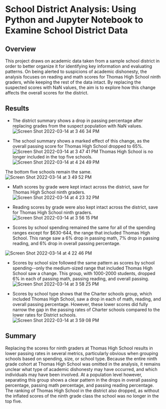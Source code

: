 # School District Analysis: Using Python and Jupyter Notebook to Examine School District Data

## Overview
This project draws on academic data taken from a sample school district in order to better organize it for identifying key information and evaluating patterns. On being alerted to suspicions of academic dishonesty, the analysis focuses on reading and math scores for Thomas High School ninth graders, while keeping the rest of the data intact. By replacing the suspected scores with NaN values, the aim is to explore how this change affects the overall scores for the district.

## Results
* The district summary shows a drop in passing percentage after replacing grades from the suspect population with NaN values.
![Screen Shot 2022-03-14 at 3 46 34 PM](https://user-images.githubusercontent.com/91562577/158249300-2cb5aa05-2be7-44b7-b799-7f9bc54c05ca.png)

* The school summary shows a marked effect of this change, as the overall passing score for Thomas High School dropped to 65%.
![Screen Shot 2022-03-14 at 3 47 41 PM](https://user-images.githubusercontent.com/91562577/158249466-48018d9e-e146-4e6b-97ad-25c83dde63c9.png)
Thomas High School is no longer included in the top five schools.
![Screen Shot 2022-03-14 at 4 24 49 PM](https://user-images.githubusercontent.com/91562577/158255230-ebac78d7-026e-4c85-bbd6-7ae74301154f.png)

The bottom five schools remain the same.
![Screen Shot 2022-03-14 at 3 49 52 PM](https://user-images.githubusercontent.com/91562577/158249805-7c596eb8-4161-4bd9-bda4-f8ab61f4d5ed.png)

* Math scores by grade were kept intact across the district, save for Thomas High School ninth graders.
![Screen Shot 2022-03-14 at 4 23 32 PM](https://user-images.githubusercontent.com/91562577/158255013-181731fa-fbc3-4820-8fe7-e94c70e5263e.png)

* Reading scores by grade were also kept intact across the district, save for Thomas High School ninth graders.
![Screen Shot 2022-03-14 at 3 56 15 PM](https://user-images.githubusercontent.com/91562577/158250809-fa637426-70a3-4b0b-a19d-8bcfe4ceee9f.png)

* Scores by school spending remained the same for all of the spending ranges except for $630-644, the range that included Thomas High School. This range saw a 6% drop in passing math, 7% drop in passing reading, and 6% drop in overall passing percentage.

![Screen Shot 2022-03-14 at 4 22 46 PM](https://user-images.githubusercontent.com/91562577/158254923-3b274988-68ee-468c-a6a1-f2b7d686aec4.png)

* Scores by school size followed the same pattern as scores by school spending--only the medium-sized range that included Thomas High School saw a change. This group, with 1000-2000 students, dropped 6% in each of passing math, passing reading, and overall passing.
![Screen Shot 2022-03-14 at 3 58 25 PM](https://user-images.githubusercontent.com/91562577/158251175-6d29c2ad-0a46-4fbc-aba7-b12aa0407d8e.png)

* Scores by school type shows that the Charter schools group, which included Thomas High School, saw a drop in each of math, reading, and overall passing percentage. However, these lower scores did fully narrow the gap in the passing rates of Charter schools compared to the lower rates for District schools.
![Screen Shot 2022-03-14 at 3 59 08 PM](https://user-images.githubusercontent.com/91562577/158251289-29cc568a-7b92-4cb6-a103-cba5f9bba838.png)

## Summary
Replacing the scores for ninth graders at Thomas High School results in lower passing rates in several metrics, particularly obvious when grouping schools based on spending, size, or school type. Because the entire ninth grade cohort at Thomas High School was omitted in the analysis, it remains unclear what type of academic dishonesty may have occurred, and which individuals may have been involved. At a population level however, separating this group shows a clear pattern in the drops in overall passing percentage, passing math percentage, and passing reading percentage. The ranking of Thomas High School in the district also dropped, as without the inflated scores of the ninth grade class the school was no longer in the top five. 
